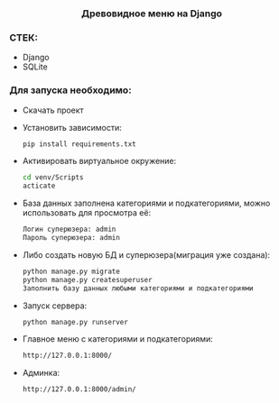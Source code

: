   <h3 align="center">Древовидное меню на Django</h3>
  
### СТЕК:
* Django
* SQLite

### Для запуска необходимо:
* Скачать проект
* Установить зависимости:
  ```sh
  pip install requirements.txt
  ```
* Активировать виртуальное окружение:
  ```sh
  cd venv/Scripts
  acticate
  ```
* База данных заполнена категориями и подкатегориями, можно использовать для просмотра её:
    ```sh
    Логин суперюзера: admin
    Пароль суперюзера: admin
    ```
* Либо создать новую БД и суперюзера(миграция уже создана):
    ```sh
    python manage.py migrate
    python manage.py createsuperuser
    Заполнить базу данных любыми категориями и подкатегориями
    ```
  
* Запуск сервера:
    ```sh
    python manage.py runserver
    ```
* Главное меню с категориями и подкатегориями:
    ```sh
    http://127.0.0.1:8000/
    ```
* Админка:
    ```sh
    http://127.0.0.1:8000/admin/
    ```